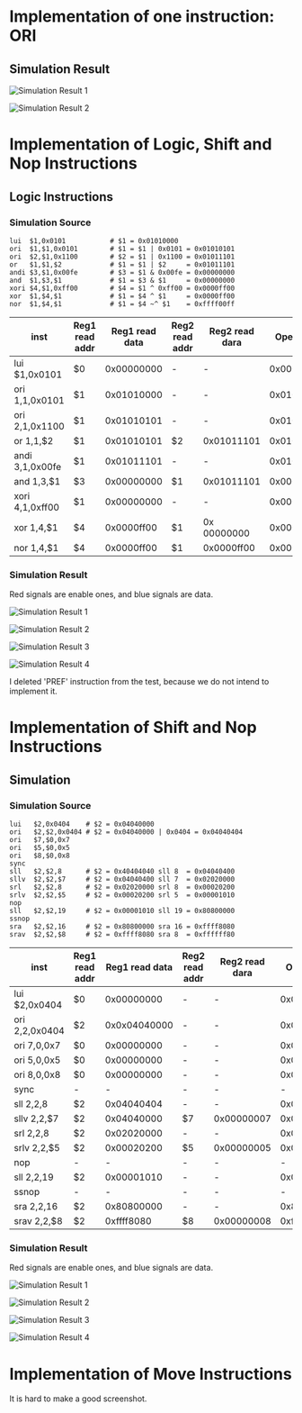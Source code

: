 # Implementation of one instruction: ORI

## Simulation Result
![Simulation Result 1](readme_pics/ThinpadProject_ori_sim1.png  "Simulation Result 1")

![Simulation Result 2](readme_pics/ThinpadProject_ori_sim2.png  "Simulation Result 2")

# Implementation of Logic, Shift and Nop Instructions

## Logic Instructions
### Simulation Source

```
lui  $1,0x0101           # $1 = 0x01010000 
ori  $1,$1,0x0101        # $1 = $1 | 0x0101 = 0x01010101
ori  $2,$1,0x1100        # $2 = $1 | 0x1100 = 0x01011101
or   $1,$1,$2            # $1 = $1 | $2     = 0x01011101
andi $3,$1,0x00fe        # $3 = $1 & 0x00fe = 0x00000000
and  $1,$3,$1            # $1 = $3 & $1     = 0x00000000
xori $4,$1,0xff00        # $4 = $1 ^ 0xff00 = 0x0000ff00
xor  $1,$4,$1            # $1 = $4 ^ $1     = 0x0000ff00
nor  $1,$4,$1            # $1 = $4 ~^ $1    = 0xffff00ff
```

| inst | Reg1 read addr | Reg1 read data | Reg2 read addr | Reg2 read dara | Operand 1 | Operand2 | Reg write addr | Reg write data |
| --- | --- | --- | --- | --- | --- | --- | --- | --- |
| lui  $1,0x0101 | $0 | 0x00000000 | - | - | 0x00000000 | 0x01010000 | $1 | 0x01010000 |
| ori  $1,$1,0x0101 | $1 | 0x01010000 | - | - | 0x01010000 | 0x00000101 | $1 | 0x01010101 |
| ori  $2,$1,0x1100 | $1 | 0x01010101 | - | - | 0x01010101 | 0x00001100 | $2 | 0x01011101 |
| or   $1,$1,$2 | $1 | 0x01010101 | $2 | 0x01011101 | 0x01010101 | 0x01011101 | $1 | 0x01011101 |
| andi $3,$1,0x00fe | $1 | 0x01011101 | - | - | 0x01011101 | 0x000000fe | $3 | 0x00000000 |
| and  $1,$3,$1 | $3 | 0x00000000 | $1 | 0x01011101 | 0x00000000 | 0x01011101 | $1 | 0x00000000 |
| xori $4,$1,0xff00 | $1 | 0x00000000 | - | - | 0x00000000 | 0x0000ff00 | $4 | 0x0000ff00 |
| xor  $1,$4,$1 | $4 | 0x0000ff00 | $1 | 0x 00000000 | 0x0000ff00 | 0x00000000 | $1 | 0x0000ff00 | 
| nor  $1,$4,$1 | $4 | 0x0000ff00 | $1 | 0x0000ff00 | 0x0000ff00 | 0x0000ff00 | $1 | 0xffff00ff | 

### Simulation Result

Red signals are enable ones, and blue signals are data.

![Simulation Result 1](readme_pics/ThinpadProject_logic_1.png  "Simulation Result 1")

![Simulation Result 2](readme_pics/ThinpadProject_logic_2.png  "Simulation Result 2")

![Simulation Result 3](readme_pics/ThinpadProject_logic_3.png  "Simulation Result 3")

![Simulation Result 4](readme_pics/ThinpadProject_logic_4.png  "Simulation Result 4")

I deleted 'PREF' instruction from the test, because we do not intend to implement it.

# Implementation of Shift and Nop Instructions

## Simulation
### Simulation Source
```
lui   $2,0x0404    # $2 = 0x04040000
ori   $2,$2,0x0404 # $2 = 0x04040000 | 0x0404 = 0x04040404
ori   $7,$0,0x7
ori   $5,$0,0x5
ori   $8,$0,0x8
sync
sll   $2,$2,8      # $2 = 0x40404040 sll 8  = 0x04040400
sllv  $2,$2,$7     # $2 = 0x04040400 sll 7  = 0x02020000
srl   $2,$2,8      # $2 = 0x02020000 srl 8  = 0x00020200
srlv  $2,$2,$5     # $2 = 0x00020200 srl 5  = 0x00001010
nop
sll   $2,$2,19     # $2 = 0x00001010 sll 19 = 0x80800000
ssnop
sra   $2,$2,16     # $2 = 0x80800000 sra 16 = 0xffff8080
srav  $2,$2,$8     # $2 = 0xffff8080 sra 8  = 0xffffff80 
```

| inst | Reg1 read addr | Reg1 read data | Reg2 read addr | Reg2 read dara | Operand 1 | Operand2 | Reg write addr | Reg write data |
| --- | --- | --- | --- | --- | --- | --- | --- | --- |
| lui $2,0x0404 | $0 | 0x00000000 | - | - | 0x00000000 | 0x04040000 | $2 | 0x04040000 |
| ori $2,$2,0x0404 | $2 | 0x0x04040000 | - | - | 0x04040000 | 0x00000404 | $2 | 0x04040404 |
| ori $7,$0,0x7 | $0 | 0x00000000 | - | - | 0x00000000 | 0x00000007 | $7 | 0x00000007 |
| ori $5,$0,0x5 | $0 | 0x00000000 | - | - | 0x00000000 | 0x00000005 | $5 | 0x00000005 |
| ori $8,$0,0x8 | $0 | 0x00000000 | - | - | 0x00000000 | 0x00000008 | $8 | 0x00000008 |
| sync | - | - | - | - | - | - | - | - |
| sll $2,$2,8 | $2 | 0x04040404 | - | - | 0x04040404 | 0x00000008 | $2 | 0x04040000 |
| sllv $2,$2,$7 | $2 | 0x04040000 | $7 | 0x00000007 | 0x04040000 | 0x00000007 | $2 | 0x02020000 |
| srl $2,$2,8 | $2 | 0x02020000 | - | - | 0x02020000 | 0x00000008 | $2 | 0x00020200 |
| srlv $2,$2,$5 | $2 | 0x00020200 | $5 | 0x00000005 | 0x00020200 | 0x00000005 | $2 | 0x00001010 |
| nop | - | - | - | - | - | - | - | - |
| sll $2,$2,19 | $2 | 0x00001010 | - | - | 0x00001010 | 0x00000019 | $2 | 0x80800000 |
| ssnop | - | - | - | - | - | - | - | - |
| sra $2,$2,16 | $2 | 0x80800000 | - | - | 0x80800000 | 0x00000016 | $2 | 0xffff8080 |
| srav $2,$2,$8 | $2 | 0xffff8080 | $8 | 0x00000008 | 0xffff8080 | 0x00000008 | $2 | 0xffffff80 |

### Simulation Result

Red signals are enable ones, and blue signals are data.

![Simulation Result 1](readme_pics/ThinpadProject_shift_1.png  "Simulation Result 1")

![Simulation Result 2](readme_pics/ThinpadProject_shift_2.png  "Simulation Result 2")

![Simulation Result 3](readme_pics/ThinpadProject_shift_3.png  "Simulation Result 3")

![Simulation Result 4](readme_pics/ThinpadProject_shift_4.png  "Simulation Result 4")

# Implementation of Move Instructions
It is hard to make a good screenshot.